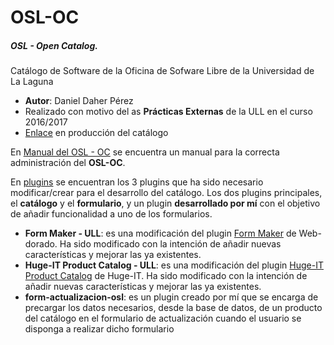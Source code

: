 # OSL-OC
##### OSL - Open Catalog. 
Catálogo de Software de la Oficina de Sofware Libre de la Universidad de La Laguna

- **Autor**: Daniel Daher Pérez
- Realizado con motivo del as **Prácticas Externas** de la ULL en el curso 2016/2017
- [Enlace](http://openpyme.osl.ull.es/) en producción del catálogo

En [Manual del OSL - OC](https://github.com/tic-ull/OSL-OC/blob/master/ManualOSL-OC.pdf "Manual") se encuentra un manual para la correcta administración del **OSL-OC**.

En [plugins](https://github.com/tic-ull/OSL-OC/tree/master/plugins) se encuentran los 3 plugins que ha sido necesario modificar/crear para el desarrollo del catálogo. Los dos plugins principales, el **catálogo** y el **formulario**, y un plugin **desarrollado por mí** con el objetivo de añadir funcionalidad a uno de los formularios.

* **Form Maker - ULL**: es una modificación del plugin [Form Maker](https://web-dorado.com/products/wordpress-form.html) de Web-dorado. Ha sido modificado con la intención de añadir nuevas características y mejorar las ya existentes.
* **Huge-IT Product Catalog - ULL**: es una modificación del plugin [Huge-IT Product Catalog](https://huge-it.com/product-catalog/) de Huge-IT. Ha sido modificado con la intención de añadir nuevas características y mejorar las ya existentes.
* **form-actualizacion-osl**: es un plugin creado por mí que se encarga de precargar los datos necesarios, desde la base de datos, de un producto del catálogo en el formulario de actualización cuando el usuario se disponga a realizar dicho formulario
